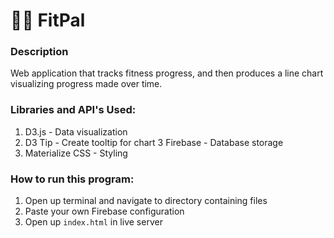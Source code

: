 # :weight_lifting_man: FitPal

### Description

Web application that tracks fitness progress, and then produces a line chart visualizing progress made over time.

### Libraries and API's Used:
1) D3.js - Data visualization
2) D3 Tip - Create tooltip for chart
3 Firebase - Database storage
4) Materialize CSS - Styling

### How to run this program:
1) Open up terminal and navigate to directory containing files
2) Paste your own Firebase configuration
3) Open up `index.html` in live server
